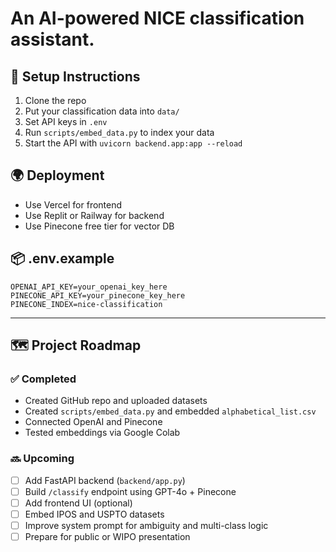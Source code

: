 # An AI-powered NICE classification assistant.

## 🔧 Setup Instructions
1. Clone the repo
2. Put your classification data into `data/`
3. Set API keys in `.env`
4. Run `scripts/embed_data.py` to index your data
5. Start the API with `uvicorn backend.app:app --reload`

## 🌍 Deployment
- Use Vercel for frontend
- Use Replit or Railway for backend
- Use Pinecone free tier for vector DB

## 📦 .env.example
```env
OPENAI_API_KEY=your_openai_key_here
PINECONE_API_KEY=your_pinecone_key_here
PINECONE_INDEX=nice-classification
```

---

## 🗺️ Project Roadmap

### ✅ Completed
- Created GitHub repo and uploaded datasets
- Created `scripts/embed_data.py` and embedded `alphabetical_list.csv`
- Connected OpenAI and Pinecone
- Tested embeddings via Google Colab

### 🔜 Upcoming
- [ ] Add FastAPI backend (`backend/app.py`)
- [ ] Build `/classify` endpoint using GPT-4o + Pinecone
- [ ] Add frontend UI (optional)
- [ ] Embed IPOS and USPTO datasets
- [ ] Improve system prompt for ambiguity and multi-class logic
- [ ] Prepare for public or WIPO presentation
